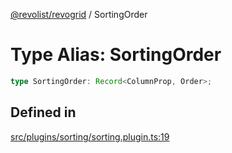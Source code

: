 [@revolist/revogrid](README.md) / SortingOrder

# Type Alias: SortingOrder

```ts
type SortingOrder: Record<ColumnProp, Order>;
```

## Defined in

[src/plugins/sorting/sorting.plugin.ts:19](https://github.com/revolist/revogrid/blob/21cf5bd8103ee03a0cd211a424e38941bf038335/src/plugins/sorting/sorting.plugin.ts#L19)
